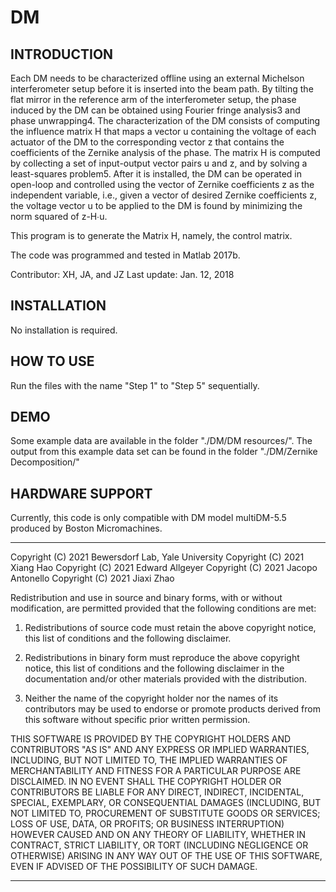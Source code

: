 # DM

INTRODUCTION
-----------------------------------------------------------
Each DM needs to be characterized offline using an external Michelson interferometer setup before it is inserted into the beam path. By tilting the flat mirror in the reference arm of the interferometer setup, the phase induced by the DM can be obtained using Fourier fringe analysis3 and phase unwrapping4. The characterization of the DM consists of computing the influence matrix H that maps a vector u containing the voltage of each actuator of the DM to the corresponding vector z that contains the coefficients of the Zernike analysis of the phase. The matrix H is computed by collecting a set of input-output vector pairs u and z, and by solving a least-squares problem5. After it is installed, the DM can be operated in open-loop and controlled using the vector of Zernike coefficients z as the independent variable, i.e., given a vector of desired Zernike coefficients z, the voltage vector u to be applied to the DM is found by minimizing the norm squared of z-H∙u.

This program is to generate the Matrix H, namely, the control matrix.

The code was programmed and tested in Matlab 2017b.

Contributor: XH, JA, and JZ Last update: Jan. 12, 2018

INSTALLATION
-----------------------------------------------------------
No installation is required.

HOW TO USE
-----------------------------------------------------------
Run the files with the name "Step 1" to "Step 5" sequentially.

DEMO
-----------------------------------------------------------
Some example data are available in the folder "./DM/DM resources/". The output from this example data set can be found in the folder "./DM/Zernike Decomposition/"

HARDWARE SUPPORT
-----------------------------------------------------------
Currently, this code is only compatible with DM model multiDM-5.5 produced by Boston Micromachines.


***********************************************************************************

Copyright (C) 2021 Bewersdorf Lab, Yale University
Copyright (C) 2021 Xiang Hao
Copyright (C) 2021 Edward Allgeyer
Copyright (C) 2021 Jacopo Antonello
Copyright (C) 2021 Jiaxi Zhao

Redistribution and use in source and binary forms, with or without
modification, are permitted provided that the following conditions
are met:

1. Redistributions of source code must retain the above copyright
   notice, this list of conditions and the following disclaimer.

2. Redistributions in binary form must reproduce the above copyright
   notice, this list of conditions and the following disclaimer in
   the documentation and/or other materials provided with the
   distribution.

3. Neither the name of the copyright holder nor the names of its
   contributors may be used to endorse or promote products derived
   from this software without specific prior written permission.

THIS SOFTWARE IS PROVIDED BY THE COPYRIGHT HOLDERS AND CONTRIBUTORS
"AS IS" AND ANY EXPRESS OR IMPLIED WARRANTIES, INCLUDING, BUT NOT
LIMITED TO, THE IMPLIED WARRANTIES OF MERCHANTABILITY AND FITNESS
FOR A PARTICULAR PURPOSE ARE DISCLAIMED. IN NO EVENT SHALL THE
COPYRIGHT HOLDER OR CONTRIBUTORS BE LIABLE FOR ANY DIRECT, INDIRECT,
INCIDENTAL, SPECIAL, EXEMPLARY, OR CONSEQUENTIAL DAMAGES (INCLUDING,
BUT NOT LIMITED TO, PROCUREMENT OF SUBSTITUTE GOODS OR SERVICES;
LOSS OF USE, DATA, OR PROFITS; OR BUSINESS INTERRUPTION) HOWEVER
CAUSED AND ON ANY THEORY OF LIABILITY, WHETHER IN CONTRACT, STRICT
LIABILITY, OR TORT (INCLUDING NEGLIGENCE OR OTHERWISE) ARISING IN
ANY WAY OUT OF THE USE OF THIS SOFTWARE, EVEN IF ADVISED OF THE
POSSIBILITY OF SUCH DAMAGE.

***********************************************************************************
